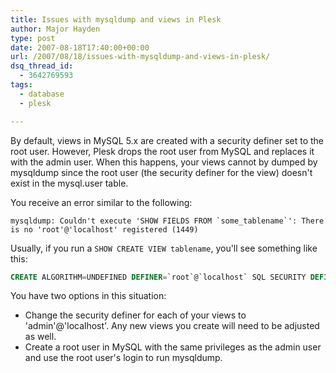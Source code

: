 ```yaml
---
title: Issues with mysqldump and views in Plesk
author: Major Hayden
type: post
date: 2007-08-18T17:40:00+00:00
url: /2007/08/18/issues-with-mysqldump-and-views-in-plesk/
dsq_thread_id:
  - 3642769593
tags:
  - database
  - plesk

---
```

By default, views in MySQL 5.x are created with a security definer set to the root user. However, Plesk drops the root user from MySQL and replaces it with the admin user. When this happens, your views cannot by dumped by mysqldump since the root user (the security definer for the view) doesn't exist in the mysql.user table.

You receive an error similar to the following:

```
mysqldump: Couldn't execute 'SHOW FIELDS FROM `some_tablename`': There is no 'root'@'localhost' registered (1449)
```

Usually, if you run a `SHOW CREATE VIEW tablename`, you'll see something like this:

```sql
CREATE ALGORITHM=UNDEFINED DEFINER=`root`@`localhost` SQL SECURITY DEFINER VIEW `some_tablename` AS select distinct `some_database`.`some_tablename`.`some_column` AS `alias` from `some_tablename`
```

You have two options in this situation:

  * Change the security definer for each of your views to 'admin'@'localhost'. Any new views you create will need to be adjusted as well.
  * Create a root user in MySQL with the same privileges as the admin user and use the root user's login to run mysqldump.

